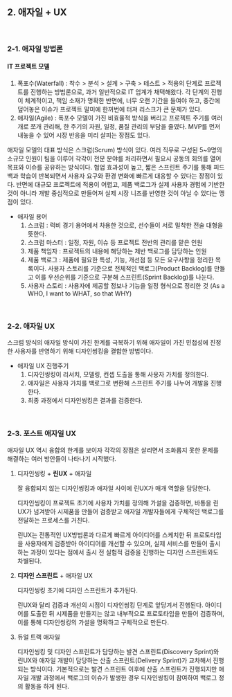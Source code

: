 ## 2. 애자일 + UX

<br/>

### 2-1. 애자일 방법론

#### IT 프로젝트 모델

1. 폭포수(Waterfall) : 착수 > 분석 > 설계 > 구축 > 테스트 > 적용의 단계로 프로젝트를 진행하는 방법론으로, 과거 일반적으로 IT 업계가 채택해왔다. 각 단계의 진행이 체계적이고, 책임 소재가 명확한 반면에, 너무 오랜 기간을 들여야 하고, 중간에 덮어놓은 이슈가 프로젝트 말미에 한꺼번에 터져 리스크가 큰 문제가 있다.
2. 애자일(Agile) : 폭포수 모델이 가진 비효율적 방식을 버리고 프로젝트 주기를 여러 개로 쪼개 관리해, 한 주기의 자원, 일정, 품질 관리의 부담을 줄였다. MVP를 먼저 내놓을 수 있어 시장 반응을 미리 살피는 장점도 있다.

애자일 모델의 대표 방식은 스크럼(Scrum) 방식이 있다. 여러 직무로 구성된 5~9명의 소규모 인원이 팀을 이루어 각각이 전문 분야를 처리하면서 필요시 공동의 회의를 열어 목표와 이슈를 공유하는 방식이다. 협업 효과성이 높고, 짧은 스프린트 주기를 통해 피드백과 학습이 반복되면서 사용자 요구와 환경 변화에 빠르게 대응할 수 있다는 장점이 있다. 반면에 대규모 프로젝트에 적용이 어렵고, 제품 백로그가 실제 사용자 경험에 기반한 것이 아니라 개발 중심적으로 만들어져 실제 시장 니즈를 반영한 것이 아닐 수 있다는 맹점이 있다.

- 애자일 용어
  1) 스크럼 : 럭비 경기 용어에서 차용한 것으로, 선수들이 서로 밀착한 전술 대형을 뜻한다.
  2) 스크럼 마스터 : 일정, 자원, 이슈 등 프로젝트 전반의 관리를 맡은 인원
  3) 제품 책임자 : 프로젝트의 내용에 해당하는 제반 백로그를 담당하는 인원
  4) 제품 백로그 : 제품에 필요한 특성, 기능, 개선점 등 모든 요구사항을 정리한 목록이다. 사용자 스토리를 기준으로 전체적인 백로그(Product Backlog)를 만들고 이를 우선순위를 기준으로 구분해 스프린트(Sprint Backlog)를 나눈다.
  5) 사용자 스토리 : 사용자에 제공할 정보나 기능을 일정 형식으로 정리한 것 (As a WHO, I want to WHAT, so that WHY)

<br/>

### 2-2. 애자일 UX

스크럼 방식의 애자일 방식이 가진 한계를 극복하기 위해 애자일이 가진 민첩성에 진정한 사용자를 반영하기 위해 디자인씽킹을 결합한 방법이다.

- 애자일 UX 진행주기
  1) 디자인씽킹이 리서치, 모델링, 컨셉 도출을 통해 사용자 가치를 정의한다.
  2) 애자일은 사용자 가치를 백로그로 변환해 스프린트 주기를 나누어 개발을 진행한다.
  3) 최종 과정에서 디자인씽킹은 결과를 검증한다.

<br/>

### 2-3. 포스트 애자일 UX

애자일 UX 역시 융합의 한계를 보이자 각각의 장점은 살리면서 조화롭지 못한 문제를 해결하는 여러 방안들이 나타나기 시작했다.

1. 디자인씽킹 + **린UX** + 애자일

   잘 융합되지 않는 디자인씽킹과 애자일 사이에 린UX가 매개 역할을 담당한다.

   디자인씽킹이 프로젝트 초기에 사용자 가치를 정의해 가설을 검증하면, 바통을 린UX가 넘겨받아 시제품을 만들어 검증받고 애자일 개발자들에게 구체적인 백로그를 전달하는 프로세스를 거친다.

   린UX는 전통적인 UX방법론과 다르게 빠르게 아이디어를 스케치한 뒤 프로토타입을 사용자에게 검증받아 아이디어를 개선할 수 있으며, 실제 서비스를 만들어 출시하는 과정이 있다는 점에서 출시 전 실험적 검증을 진행하는 디자인 스프린트와도 차별된다.

2. **디자인 스프린트** + 애자일 UX

   디자인씽킹 초기에 디자인 스프린트가 추가된다.

   린UX와 달리 검증과 개선의 시점이 디자인씽킹 단계로 앞당겨서 진행된다. 아이디어를 도출한 뒤 시제품을 만들지는 않고 내부적으로 프로토타입을 만들어 검증하며, 이를 통해 디자인씽킹의 가설을 명확하고 구체적으로 만든다.

3. 듀얼 트랙 애자일

   디자인씽킹 및 디자인 스프린트가 담당하는 발견 스프린트(Discovery Sprint)와 린UX와 애자일 개발이 담당하는 산출 스프린트(Delivery Sprint)가 교차해서 진행되는 방식이다. 기본적으로는 발견 스프린트 이후에 산출 스프린트가 진행되지만 애자일 개발 과정에서 백로그의 이슈가 발생한 경우 디자인씽킹이 참여하여 백로그 정의 활동을 하게 된다.
